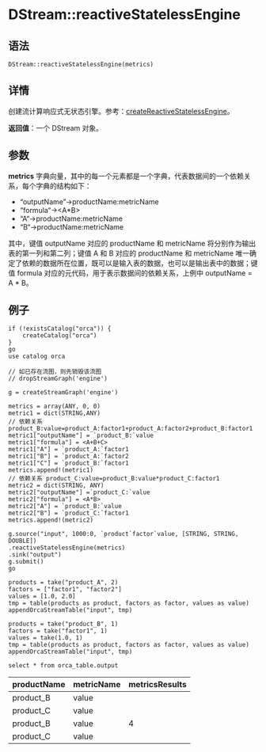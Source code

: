 # DStream::reactiveStatelessEngine

## 语法

`DStream::reactiveStatelessEngine(metrics)`

## 详情

创建流计算响应式无状态引擎。参考：[createReactiveStatelessEngine](../c/createReactiveStatelessEngine.html)。

**返回值**：一个 DStream 对象。

## 参数

**metrics** 字典向量，其中的每一个元素都是一个字典，代表数据间的一个依赖关系，每个字典的结构如下：

* “outputName”->productName:metricName
* “formula“-><A\*B>
* “A“->productName:metricName
* “B“->productName:metricName

其中，键值 outputName 对应的 productName 和 metricName 将分别作为输出表的第一列和第二列；键值 A 和 B 对应的
productName 和 metricName 唯一确定了依赖的数据所在位置，既可以是输入表的数据，也可以是输出表中的数据；键值 formula
对应的元代码，用于表示数据间的依赖关系，上例中 outputName = A \* B。

## 例子

```
if (!existsCatalog("orca")) {
	createCatalog("orca")
}
go
use catalog orca

// 如已存在流图，则先销毁该流图
// dropStreamGraph('engine')

g = createStreamGraph('engine')

metrics = array(ANY, 0, 0)
metric1 = dict(STRING,ANY)
// 依赖关系 product_B:value=product_A:factor1+product_A:factor2+product_B:factor1
metric1["outputName"] = `product_B:`value
metric1["formula"] = <A+B+C>
metric1["A"] = `product_A:`factor1
metric1["B"] = `product_A:`factor2
metric1["C"] = `product_B:`factor1
metrics.append!(metric1)
// 依赖关系 product_C:value=product_B:value*product_C:factor1
metric2 = dict(STRING, ANY)
metric2["outputName"] =`product_C:`value
metric2["formula"] = <A*B>
metric2["A"] = `product_B:`value
metric2["B"] = `product_C:`factor1
metrics.append!(metric2)

g.source("input", 1000:0, `product`factor`value, [STRING, STRING, DOUBLE])
.reactiveStatelessEngine(metrics)
.sink("output")
g.submit()
go

products = take("product_A", 2)
factors = ["factor1", "factor2"]
values = [1.0, 2.0]
tmp = table(products as product, factors as factor, values as value)
appendOrcaStreamTable("input", tmp)

products = take("product_B", 1)
factors = take("factor1", 1)
values = take(1.0, 1)
tmp = table(products as product, factors as factor, values as value)
appendOrcaStreamTable("input", tmp)

select * from orca_table.output
```

| productName | metricName | metricsResults |
| --- | --- | --- |
| product\_B | value |  |
| product\_C | value |  |
| product\_B | value | 4 |
| product\_C | value |  |

